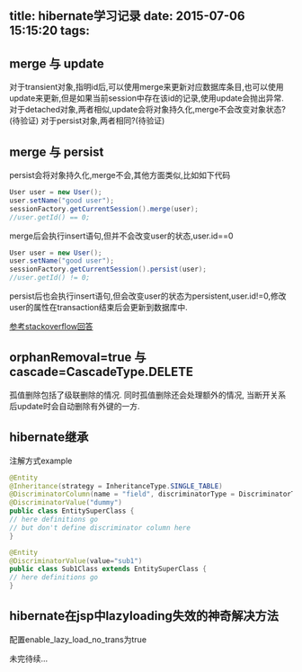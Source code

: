 title: hibernate学习记录
date: 2015-07-06 15:15:20
tags:
---

## merge 与 update

对于transient对象,指明id后,可以使用merge来更新对应数据库条目,也可以使用update来更新,但是如果当前session中存在该id的记录,使用update会抛出异常.
对于detached对象,两者相似,update会将对象持久化,merge不会改变对象状态?(待验证)
对于persist对象,两者相同?(待验证)

## merge 与 persist
persist会将对象持久化,merge不会,其他方面类似,比如如下代码
```java
User user = new User();
user.setName("good user");
sessionFactory.getCurrentSession().merge(user);
//user.getId() == 0;
```
merge后会执行insert语句,但并不会改变user的状态,user.id==0
```java
User user = new User();
user.setName("good user");
sessionFactory.getCurrentSession().persist(user);
//user.getId() != 0;
```
persist后也会执行insert语句,但会改变user的状态为persistent,user.id!=0,修改user的属性在transaction结束后会更新到数据库中.

[参考stackoverflow回答](http://stackoverflow.com/questions/1069992/jpa-entitymanager-why-use-persist-over-merge)


## orphanRemoval=true 与 cascade=CascadeType.DELETE

孤值删除包括了级联删除的情况. 同时孤值删除还会处理额外的情况, 当断开关系后update时会自动删除有外键的一方.


## hibernate继承

注解方式example
```java
@Entity
@Inheritance(strategy = InheritanceType.SINGLE_TABLE)
@DiscriminatorColumn(name = "field", discriminatorType = DiscriminatorType.STRING)
@DiscriminatorValue("dummy")
public class EntitySuperClass {
// here definitions go 
// but don't define discriminator column here
}

@Entity
@DiscriminatorValue(value="sub1")
public class Sub1Class extends EntitySuperClass {
// here definitions go
}
```


## hibernate在jsp中lazyloading失效的神奇解决方法

配置enable_lazy_load_no_trans为true


未完待续...

